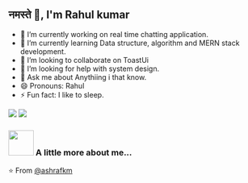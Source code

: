 ## नमस्ते 🙏, I'm Rahul kumar

- 🔭 I’m currently working on real time chatting application.
- 🌱 I’m currently learning Data structure, algorithm and MERN stack development.
- 👯 I’m looking to collaborate on ToastUi
- 🤔 I’m looking for help with system design.
- 💬 Ask me about Anythiing i that know.
- 😄 Pronouns: Rahul
- ⚡ Fun fact: I like to sleep.

[![](https://img.shields.io/badge/LinkedIn-Rahul-blue)](https://www.linkedin.com/in/rahul-kumar-36b05a189/)
[![](https://img.shields.io/badge/Gmail-dev.rahul.er%40gmail.com-red)](mailto:dev.rahul.er@gmail.com)


### <img src="https://media.giphy.com/media/VgCDAzcKvsR6OM0uWg/giphy.gif" width="50"> A little more about me...  


  
⭐️ From [@ashrafkm](https://github.com/ashrafkm)
